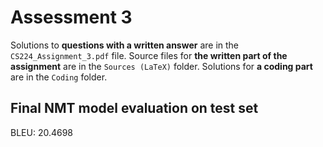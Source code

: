 # Assessment 3

Solutions to **questions with a written answer** are in the `CS224_Assignment_3.pdf` file.
Source files for **the written part of the assignment** are in the `Sources (LaTeX)` folder.
Solutions for **a coding part** are in the `Coding` folder.

## Final NMT model evaluation on test set

BLEU: 20.4698
